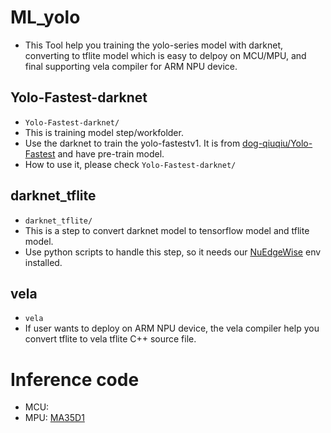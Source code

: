 # ML_yolo
- This Tool help you training the yolo-series model with darknet, converting to tflite model which is easy to delpoy on MCU/MPU, 
and final supporting vela compiler for ARM NPU device.
## Yolo-Fastest-darknet
- `Yolo-Fastest-darknet/`
- This is training model step/workfolder.
- Use the darknet to train the yolo-fastestv1. It is from [dog-qiuqiu/Yolo-Fastest](https://github.com/dog-qiuqiu/Yolo-Fastest) and have pre-train model.
- How to use it, please check `Yolo-Fastest-darknet/`
## darknet_tflite
- `darknet_tflite/`
- This is a step to convert darknet model to tensorflow model and tflite model.
- Use python scripts to handle this step, so it needs our [NuEdgeWise](https://github.com/OpenNuvoton/NuEdgeWise) env installed.  
## vela
- `vela`
- If user wants to deploy on ARM NPU device, the vela compiler help you convert tflite to vela tflite C++ source file.

# Inference code
- MCU: 
- MPU: [MA35D1](https://github.com/OpenNuvoton/MA35D1_Linux_Applications/tree/master/machine_learning)
